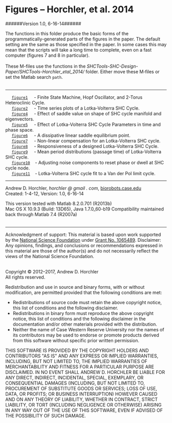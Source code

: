 Figures &ndash; Horchler, et al. 2014
========
######Version 1.0, 6-16-14######

The functions in this folder produce the basic forms of the programmatically-generated parts of the figures in the paper. The default setting are the same as those specified in the paper. In some cases this may mean that the scripts will take a long time to complete, even on a fast computer (figures 7 and 8 in particular).
&nbsp;  
&nbsp;  
These M-files use the functions in the *SHCTools-SHC-Design-Paper/SHCTools-Horchler_etal_2014/* folder. Either move these M&#8209;files or set the Matlab search ```path```.  
&nbsp;  

--------

&nbsp;&nbsp;&nbsp;&nbsp;&nbsp;[```figure1```](https://github.com/horchler/SHCTools/blob/SHC-Design-Paper/Figures-Horchler_etal_2014/figure1.m)&nbsp;&nbsp;&nbsp;&nbsp;&nbsp;- Finite State Machine, Hopf Oscillator, and 2-Torus Heteroclinic Cycle.  
&nbsp;&nbsp;&nbsp;&nbsp;&nbsp;[```figure2```](https://github.com/horchler/SHCTools/blob/SHC-Design-Paper/Figures-Horchler_etal_2014/figure2.m)&nbsp;&nbsp;&nbsp;&nbsp;&nbsp;- Time series plots of a Lotka-Volterra SHC Cycle.  
&nbsp;&nbsp;&nbsp;&nbsp;&nbsp;[```figure4```](https://github.com/horchler/SHCTools/blob/SHC-Design-Paper/Figures-Horchler_etal_2014/figure4.m)&nbsp;&nbsp;&nbsp;&nbsp;&nbsp;- Effect of saddle value on shape of SHC cycle manifold and eigenvectors.  
&nbsp;&nbsp;&nbsp;&nbsp;&nbsp;[```figure5```](https://github.com/horchler/SHCTools/blob/SHC-Design-Paper/Figures-Horchler_etal_2014/figure5.m)&nbsp;&nbsp;&nbsp;&nbsp;&nbsp;- Effect of Lotka-Volterra SHC Cycle Parameters in time and phase space.  
&nbsp;&nbsp;&nbsp;&nbsp;&nbsp;[```figure6```](https://github.com/horchler/SHCTools/blob/SHC-Design-Paper/Figures-Horchler_etal_2014/figure6.m)&nbsp;&nbsp;&nbsp;&nbsp;&nbsp;- A dissipative linear saddle equilibrium point.  
&nbsp;&nbsp;&nbsp;&nbsp;&nbsp;[```figure7```](https://github.com/horchler/SHCTools/blob/SHC-Design-Paper/Figures-Horchler_etal_2014/figure7.m)&nbsp;&nbsp;&nbsp;&nbsp;&nbsp;- Non-linear compensation for an Lotka-Volterra SHC cycle.  
&nbsp;&nbsp;&nbsp;&nbsp;&nbsp;[```figure8```](https://github.com/horchler/SHCTools/blob/SHC-Design-Paper/Figures-Horchler_etal_2014/figure8.m)&nbsp;&nbsp;&nbsp;&nbsp;&nbsp;- Responsiveness of a designed Lotka-Volterra SHC Cycle.  
&nbsp;&nbsp;&nbsp;&nbsp;&nbsp;[```figure9```](https://github.com/horchler/SHCTools/blob/SHC-Design-Paper/Figures-Horchler_etal_2014/figure9.m)&nbsp;&nbsp;&nbsp;&nbsp;&nbsp;- Mean period distributions (passage time) of Lotka-Volterra SHC cycle.  
&nbsp;&nbsp;&nbsp;&nbsp;&nbsp;[```figure10```](https://github.com/horchler/SHCTools/blob/SHC-Design-Paper/Figures-Horchler_etal_2014/figure10.m)&nbsp;&nbsp;&nbsp;&nbsp;- Adjusting noise components to reset phase or dwell at SHC cycle node.  
&nbsp;&nbsp;&nbsp;&nbsp;&nbsp;[```figure11```](https://github.com/horchler/SHCTools/blob/SHC-Design-Paper/Figures-Horchler_etal_2014/figure11.m)&nbsp;&nbsp;&nbsp;&nbsp;- Lotka-Volterra SHC cycle fit to a Van der Pol limit cycle.  

--------

Andrew D. Horchler, *horchler @ gmail . com*, [biorobots.case.edu](http://biorobots.case.edu/)  
Created: 1-4-12, Version: 1.0, 6-16-14  

This version tested with Matlab 8.2.0.701 (R2013b)  
Mac OS X 10.9.3 (Build: 13D65), Java 1.7.0_60-b19 
Compatibility maintained back through Matlab 7.4 (R2007a)  
&nbsp;  

--------

Acknowledgment of support: This material is based upon work supported by the [National Science Foundation](http://www.nsf.gov/) under [Grant No.&nbsp;1065489](http://www.nsf.gov/awardsearch/showAward.do?AwardNumber=1065489). Disclaimer: Any opinions, findings, and conclusions or recommendations expressed in this material are those of the author(s) and do not necessarily reflect the views of the National Science Foundation.  
&nbsp;  

Copyright &copy; 2012&ndash;2017, Andrew D. Horchler  
All rights reserved.  

Redistribution and use in source and binary forms, with or without modification, are permitted provided that the following conditions are met:
 * Redistributions of source code must retain the above copyright notice, this list of conditions and the following disclaimer.
 * Redistributions in binary form must reproduce the above copyright notice, this list of conditions and the following disclaimer in the documentation and/or other materials provided with the distribution.
 * Neither the name of Case Western Reserve University nor the names of its contributors may be used to endorse or promote products derived from this software without specific prior written permission.

THIS SOFTWARE IS PROVIDED BY THE COPYRIGHT HOLDERS AND CONTRIBUTORS "AS IS" AND ANY EXPRESS OR IMPLIED WARRANTIES, INCLUDING, BUT NOT LIMITED TO, THE IMPLIED WARRANTIES OF MERCHANTABILITY AND FITNESS FOR A PARTICULAR PURPOSE ARE DISCLAIMED. IN NO EVENT SHALL ANDREW D. HORCHLER BE LIABLE FOR ANY DIRECT, INDIRECT, INCIDENTAL, SPECIAL, EXEMPLARY, OR CONSEQUENTIAL DAMAGES (INCLUDING, BUT NOT LIMITED TO, PROCUREMENT OF SUBSTITUTE GOODS OR SERVICES; LOSS OF USE, DATA, OR PROFITS; OR BUSINESS INTERRUPTION) HOWEVER CAUSED AND ON ANY THEORY OF LIABILITY, WHETHER IN CONTRACT, STRICT LIABILITY, OR TORT (INCLUDING NEGLIGENCE OR OTHERWISE) ARISING IN ANY WAY OUT OF THE USE OF THIS SOFTWARE, EVEN IF ADVISED OF THE POSSIBILITY OF SUCH DAMAGE.